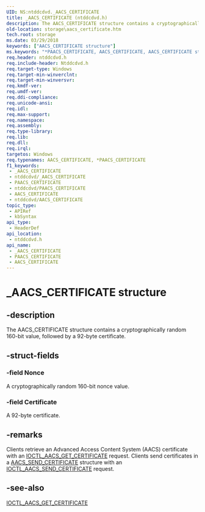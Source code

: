```yaml
---
UID: NS:ntddcdvd._AACS_CERTIFICATE
title: _AACS_CERTIFICATE (ntddcdvd.h)
description: The AACS_CERTIFICATE structure contains a cryptographically random 160-bit value, followed by a 92-byte certificate.
old-location: storage\aacs_certificate.htm
tech.root: storage
ms.date: 03/29/2018
keywords: ["AACS_CERTIFICATE structure"]
ms.keywords: "*PAACS_CERTIFICATE, AACS_CERTIFICATE, AACS_CERTIFICATE structure [Storage Devices], PAACS_CERTIFICATE, PAACS_CERTIFICATE structure pointer [Storage Devices], _AACS_CERTIFICATE, ntddcdvd/AACS_CERTIFICATE, ntddcdvd/PAACS_CERTIFICATE, storage.aacs_certificate, structs-DVD_0eedee44-0be8-462e-84ac-e5efbc37fc82.xml"
req.header: ntddcdvd.h
req.include-header: Ntddcdvd.h
req.target-type: Windows
req.target-min-winverclnt: 
req.target-min-winversvr: 
req.kmdf-ver: 
req.umdf-ver: 
req.ddi-compliance: 
req.unicode-ansi: 
req.idl: 
req.max-support: 
req.namespace: 
req.assembly: 
req.type-library: 
req.lib: 
req.dll: 
req.irql: 
targetos: Windows
req.typenames: AACS_CERTIFICATE, *PAACS_CERTIFICATE
f1_keywords:
 - _AACS_CERTIFICATE
 - ntddcdvd/_AACS_CERTIFICATE
 - PAACS_CERTIFICATE
 - ntddcdvd/PAACS_CERTIFICATE
 - AACS_CERTIFICATE
 - ntddcdvd/AACS_CERTIFICATE
topic_type:
 - APIRef
 - kbSyntax
api_type:
 - HeaderDef
api_location:
 - ntddcdvd.h
api_name:
 - _AACS_CERTIFICATE
 - PAACS_CERTIFICATE
 - AACS_CERTIFICATE
---
```


# _AACS_CERTIFICATE structure


## -description

The AACS_CERTIFICATE structure contains a cryptographically random 160-bit value, followed by a 92-byte certificate.

## -struct-fields

### -field Nonce

A cryptographically random 160-bit nonce value.

### -field Certificate

A 92-byte certificate.

## -remarks

Clients retrieve an Advanced Access Content System (AACS) certificate with an <a href="/windows-hardware/drivers/ddi/ntddcdvd/ni-ntddcdvd-ioctl_aacs_get_certificate">IOCTL_AACS_GET_CERTIFICATE</a> request. Clients send certificates in a <a href="/windows-hardware/drivers/ddi/ntddcdvd/ns-ntddcdvd-_aacs_send_certificate">AACS_SEND_CERTIFICATE</a> structure with an <a href="/windows-hardware/drivers/ddi/ntddcdvd/ni-ntddcdvd-ioctl_aacs_send_certificate">IOCTL_AACS_SEND_CERTIFICATE</a> request.

## -see-also

<a href="/windows-hardware/drivers/ddi/ntddcdvd/ni-ntddcdvd-ioctl_aacs_get_certificate">IOCTL_AACS_GET_CERTIFICATE</a>

